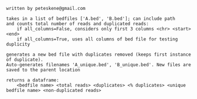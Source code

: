    written by peteskene@gmail.com
    
    takes in a list of bedfiles ['A.bed', 'B.bed']; can include path
    and counts total number of reads and duplicated reads:
        if all_columns=False, considers only first 3 columns <chr> <start> <end> 
        if all_columns=True, uses all columns of bed file for testing duplicity
        
    generates a new bed file with duplicates removed (keeps first instance of duplicate).
    Auto-generates filenames 'A_unique.bed', 'B_unique.bed'. New files are saved to the parent location
        
    returns a dataframe:
        <bedfile name> <total reads> <duplicates> <% duplicates> <unique bedfile name> <non-duplicated reads>
